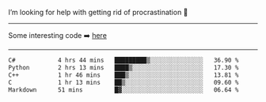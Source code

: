I’m looking for help with getting rid of procrastination 🤔

-----

Some interesting code :arrow_right: [here](https://github.com/zhen8838/playground)

-----

<!--START_SECTION:waka-->

```txt
C#            4 hrs 44 mins   █████████▒░░░░░░░░░░░░░░░   36.90 %
Python        2 hrs 13 mins   ████▒░░░░░░░░░░░░░░░░░░░░   17.30 %
C++           1 hr 46 mins    ███▒░░░░░░░░░░░░░░░░░░░░░   13.81 %
C             1 hr 13 mins    ██▒░░░░░░░░░░░░░░░░░░░░░░   09.60 %
Markdown      51 mins         █▓░░░░░░░░░░░░░░░░░░░░░░░   06.64 %
```

<!--END_SECTION:waka-->

<!--
**zhen8838/zhen8838** is a ✨ _special_ ✨ repository because its `README.md` (this file) appears on your GitHub profile.

Here are some ideas to get you started:

- 🔭 I’m currently working on ...
- 🌱 I’m currently learning ...
- 👯 I’m looking to collaborate on ...
 ...
- 💬 Ask me about ...
- 📫 How to reach me: ...
- 😄 Pronouns: ...
- ⚡ Fun fact: ...
-->
